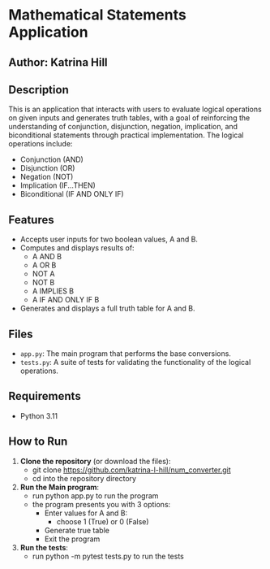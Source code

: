 # Mathematical Statements Application

## Author: Katrina Hill

## Description
This is an application that interacts with users to evaluate logical operations on given inputs and generates truth tables, with a goal of reinforcing the understanding of conjunction, disjunction, negation, implication, and biconditional statements through practical implementation. The logical operations include:

- Conjunction (AND)
- Disjunction (OR)
- Negation (NOT)
- Implication (IF...THEN)
- Biconditional (IF AND ONLY IF)

## Features
- Accepts user inputs for two boolean values, A and B.
- Computes and displays results of:
   - A AND B
   - A OR B
   - NOT A
   - NOT B
   - A IMPLIES B
   - A IF AND ONLY IF B
- Generates and displays a full truth table for A and B.

## Files
- `app.py`: The main program that performs the base conversions.
- `tests.py`: A suite of tests for validating the functionality of the logical operations.

## Requirements
- Python 3.11

## How to Run
1. **Clone the repository** (or download the files):
   - git clone https://github.com/katrina-l-hill/num_converter.git
   - cd into the repository directory
2. **Run the Main program**:
   - run python app.py to run the program
   - the program presents you with 3 options:
      - Enter values for A and B:
         - choose 1 (True) or 0 (False)
      - Generate true table
      - Exit the program
3. **Run the tests**:
   - run python -m pytest tests.py to run the tests